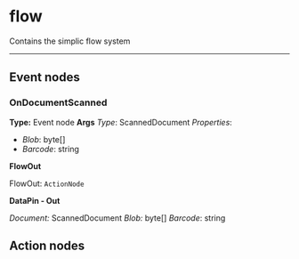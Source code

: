 # flow
Contains the simplic flow system


---



## Event nodes

### OnDocumentScanned

__Type:__ Event node
__Args__ 
*Type*: ScannedDocument
*Properties*:
- *Blob*: byte[]
- *Barcode*: string


__FlowOut__ 

FlowOut: `ActionNode`

__DataPin - Out__

*Document:* ScannedDocument
*Blob:* byte[]
*Barcode*: string

## Action nodes
